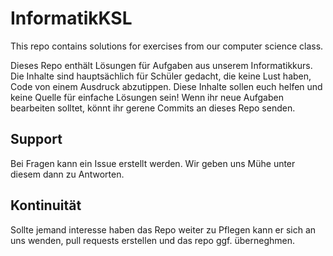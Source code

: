 # InformatikKSL
This repo contains solutions for exercises from our computer science class.

Dieses Repo enthält Lösungen für Aufgaben aus unserem Informatikkurs.
Die Inhalte sind hauptsächlich für Schüler gedacht, die keine Lust haben, Code von einem Ausdruck abzutippen.
Diese Inhalte sollen euch helfen und keine Quelle für einfache Lösungen sein!
Wenn ihr neue Aufgaben bearbeiten solltet, könnt ihr gerene Commits an dieses Repo senden.

## Support
Bei Fragen kann ein Issue erstellt werden. Wir geben uns Mühe unter diesem dann zu Antworten.

## Kontinuität
Sollte jemand interesse haben das Repo weiter zu Pflegen kann er sich an uns wenden, pull requests erstellen und das repo ggf. überneghmen.